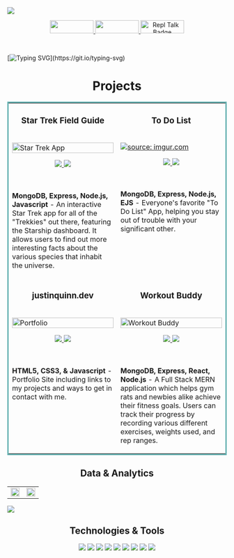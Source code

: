 <!--Banner-->
<img src='https://imgur.com/itG728l.png'/>

<!--Socials-->
<p align='middle'>
 <a href='https://www.linkedin.com/in/justin-quinn-/' target='_blank'>
  <img src='https://img.shields.io/badge/LinkedIn-00ffff?style=for-the-badge&logo=linkedin&logoColor=ff33cc' height= '30' width='100'/>
 </a>
 <a href='https://twitter.com/JustinQuinn_' target='_blank'>
  <img src='https://img.shields.io/badge/Twitter-00ffff?style=for-the-badge&logo=twitter&logoColor=ff33cc' height= '30' width='100'/>
 </a>
 <a href="https://justinquinn.dev/" target='_blank'>
  <img src="https://img.shields.io/badge/Portfolio-00ffff?style=for-the-badge&logo=firefox&logoColor=ff33cc" alt="Repl Talk Badge" height='30' width='100'>
</a>
</p>

<br>

<!--Greeting-->
[![Typing SVG](https://readme-typing-svg.herokuapp.com?font=Bitter&size=19&center=true&vCenter=true&width=1000&height=50&color=ff33cc&lines=Hi+,+I'm+Justin+Quinn.;+A+full+stack+software+engineer+with+a+penchant+for+solving+puzzles,;+and+an+enduring+love+of+learning.)](https://git.io/typing-svg)

<h1 align="center">Projects</h1>
<table bordercolor="#66b2b2">
  
  <tr>
    <td width="50%" valign="top">
      <h3 align="center">Star Trek Field Guide</h3>
        <br />
        <a target="_blank" href="https://star-trek-federation-field-guide.netlify.app">
            <a href="https://imgur.com/Jns6ewW"><img src="https://i.imgur.com/Jns6ewW.gif" title="source: imgur.com"  width="100%" alt="Star Trek App" /></a>
        </a>
        <br />
        <p align="center">
          
  <a href="https://github.com/Justin-Quinn51/star-trek-api-MongoDB" target="_blank">
    <img src='https://img.shields.io/badge/Github-00ffff?style=for-the-badge&logo=github&logoColor=ff33cc'/>
  </a>  
  <a href="https://star-trek-federation-field-guide.netlify.app" target="_blank">
    <img src="https://img.shields.io/badge/Website-00ffff?style=for-the-badge&logo=firefox&logoColor=ff33cc"/>
  </a>
      </p>
     <br />
        <p><strong>MongoDB, Express, Node.js, Javascript</strong> - An interactive Star Trek app for all of the "Trekkies" out there, featuring the Starship dashboard. It allows users to find out more interesting facts about the various species that inhabit the universe.</p>
    </td>
    <td width="50%" valign="top">
      <h3 align="center">To Do List</h3>
        <br />
      <a target="_blank" href="https://todo-list-mvc.fly.dev/">
            <a href="https://imgur.com/inAUQym"><img src="https://i.imgur.com/inAUQym.gif" title="source: imgur.com" /></a>
        </a>
        <br />
        <p align="center">
          
  <a href="https://github.com/Justin-Quinn51/Todo-List-MVC" target="_blank">
    <img src="https://img.shields.io/badge/Github-00ffff?style=for-the-badge&logo=github&logoColor=ff33cc"/>
  </a>
  <a href="https://todo-list-mvc.fly.dev/" target="_blank">
    <img src="https://img.shields.io/badge/Website-00ffff?style=for-the-badge&logo=firefox&logoColor=ff33cc"/>
  </a>
      </p>
     <br />
        <p><strong>MongoDB, Express, Node.js, EJS</strong> - Everyone's favorite "To Do List" App, helping you stay out of trouble with your significant other.</p>
    </td>
  </tr>
  
  <tr>
    <td width="50%" valign="top">
      <h3 align="center">justinquinn.dev</h3>
      <br />
        <a target="_blank" href="https://justinquinn.dev">
         <a href="https://imgur.com/c5JGLhK"><img src="https://i.imgur.com/c5JGLhK.gif" title="source: imgur.com" width="100%" alt="Portfolio"/></a> 
        </a>
      <br />
      <p align="center">
  <a href="https://github.com/Justin-Quinn51/Portfolio" target="_blank">
    <img src="https://img.shields.io/badge/Github-00ffff?style=for-the-badge&logo=github&logoColor=ff33cc"/>
  </a>
  <a href="http://justinquinn.dev" target="_blank">
    <img src="https://img.shields.io/badge/Website-00ffff?style=for-the-badge&logo=firefox&logoColor=ff33cc"/>
  </a>
      </p>
     <br />
        <p><strong>HTML5, CSS3, & Javascript</strong> - Portfolio Site including links to my projects and ways to get in contact with me.</p>
    </td>
    <td width="50%" valign="top">
      <h3 align="center">Workout Buddy</h3>
        <br />
        <a target="_blank" href="https://workout-tracker.fly.dev/">
          <a href="https://imgur.com/JBXm1Su"><img src="https://i.imgur.com/JBXm1Su.gif" title="source: imgur.com" width="100%" alt="Workout Buddy" />
        </a>
        <br />
        <p align="center">
          
  <a href="https://github.com/Justin-Quinn51/MERN-Practice" target="_blank">
    <img src="https://img.shields.io/badge/Github-00ffff?style=for-the-badge&logo=github&logoColor=ff33cc"/>
  </a>
  <a href="https://workout-tracker.fly.dev/" target="_blank">
    <img src="https://img.shields.io/badge/Website-00ffff?style=for-the-badge&logo=firefox&logoColor=ff33cc"/>
  </a>
      </p>
     <br />
     <p><strong>MongoDB, Express, React, Node.js</strong> - A Full Stack MERN application which helps gym rats and newbies alike achieve their fitness goals. Users can track their progress by recording various different exercises, weights used, and rep ranges. 
    </td>
  </tr>
</table>

<!--Projects-->
<!-- <br>
<h1 align="center">Projects</h1>
<table bordercolor="#66b2b2">
  
  <tr>
    <td width="50%" valign="top">
      <h3 align="center">In Progress</h3>
        <br />
        <a target="_blank" href="#">
            <img src="#" width="100%" alt="#"/>
        </a>
        <br />
        <p align="center">
          
  <a href="#" target="_blank">
    <img src="https://img.shields.io/static/v1?label=|&message=REPO&color=23555f&style=plastic&logo=github&logo-color=white"/>
  </a>  
  <a href="#" target="_blank">
    <img src="https://img.shields.io/static/v1?label=|&message=WEBSITE&color=cdf998&style=plastic&logo=wordpress&logo-color=white"/>
  </a>
      </p>
        <p><strong>HTML, CSS, JavaScript</strong> -</p>
    </td>
    <td width="50%" valign="top">
      <h3 align="center">In Progress</h3>
        <br />
      <a target="_blank" href=#">
            <img src="#" width="100%" alt="#"/>
        </a>
        <br />
        <p align="center">
          
  <a href="#" target="_blank">
    <img src="https://img.shields.io/static/v1?label=|&message=REPO&color=23555f&style=plastic&logo=github&logo-color=white"/>
  </a>
  <a href="#" target="_blank">
    <img src="https://img.shields.io/static/v1?label=|&message=WEBSITE&color=cdf998&style=plastic&logo=wordpress&logo-color=white"/>
  </a>
      </p>
        <p><strong>HTML, CSS, JavaScript -</strong></p>
    </td>
                                                                                                                                     </td>
    <td width="50%" valign="top">
      <h3 align="center">In Progress</h3>
        <br />
      <a target="_blank" href=#">
            <img src="#" width="100%" alt="#"/>
        </a>
        <br />
        <p align="center">
          
  <a href="#" target="_blank">
    <img src="https://img.shields.io/static/v1?label=|&message=REPO&color=23555f&style=plastic&logo=github&logo-color=white"/>
  </a>
  <a href="#" target="_blank">
    <img src="https://img.shields.io/static/v1?label=|&message=WEBSITE&color=cdf998&style=plastic&logo=wordpress&logo-color=white"/>
  </a>
      </p>
        <p><strong>HTML, CSS, JavaScript -</strong></p>
    </td>
       </td>
    <td width="50%" valign="top">
      <h3 align="center">In Progress</h3>
        <br />
      <a target="_blank" href=#">
            <img src="#" width="100%" alt="#"/>
        </a>
        <br />
        <p align="center">
          
  <a href="#" target="_blank">
    <img src="https://img.shields.io/static/v1?label=|&message=REPO&color=23555f&style=plastic&logo=github&logo-color=white"/>
  </a>
  <a href="#" target="_blank">
    <img src="https://img.shields.io/static/v1?label=|&message=WEBSITE&color=cdf998&style=plastic&logo=wordpress&logo-color=white"/>
  </a>
      </p>
        <p><strong>HTML, CSS, JavaScript -</strong></p>
    </td>
  </tr>
 </table> -->
  
<!--Statistics-->
<!-- <br>
<h2 align='middle'>Statistics</h2>
<div align="center">
<table>
<tr>
<td width="50%">
<!-- <a href="https://github.com/Justin-Quinn51/convoychat"> -->
<!-- <img width='100%' height='100%' src="https://github-readme-stats.vercel.app/api?username=Justin-Quinn51&show_icons=true&bg_color=000000&hide=issues,stars&text_color=00ffff&title_color=ff33cc&icon_color=ff33cc&hide_border=true"/> -->
<!-- </a> -->
<!-- </td>
<td width='50%'> -->
<!-- <a href='https://github.com/Justin-Quinn51'> -->
<!-- <img width='100%' src="https://github-readme-streak-stats.herokuapp.com/?user=Justin-Quinn51&background=black&currStreakNum=fa8b00&sideNums=00ffff&sideLabels=00ffff&ring=00ffff&dates=ff33cc&fire=fe5ald&theme=highcontrast&stroke=fefefa&hide_border=true"/> -->
<!-- </a> -->
<!-- </td>
</table>
</div> --> 

<!--Data & Analytics-->
<h2 align="center">Data & Analytics</h2>
<div align="center">
<table>
<tr>
<td width="50%" height='100%'>
<img width='100%' src="https://github-readme-stats.vercel.app/api?username=Justin-Quinn51&show_icons=true&bg_color=000000&&text_color=00ffff&title_color=ff33cc&icon_color=ff33cc&hide_border=true">
</td>
<td width="50%">
<img width="100%" src="https://github-readme-streak-stats.herokuapp.com/?user=Justin-Quinn51&background=000000&currStreakNum=fa8b00&sideNums=00ffff&sideLabels=00ffff&ring=00ffff&dates=ff33cc&fire=fe5ald&theme=highcontrast&stroke=fefefa&hide_border=true">
 </tr>
</table>
</div>
<img src="https://activity-graph.herokuapp.com/graph?username=Justin-Quinn51&bg_color=000000&color=ffffff&line=00ffff&point=ff33cc&hide_border=true&area=ff33cc">

<!--Technologies & Tools-->
<br>
<h2 align="center">Technologies & Tools</h2>

<p align='middle'>
  <img src='https://img.shields.io/badge/CSS3-00ffff?style=for-the-badge&logo=css3&logoColor=ff33cc'/>
  <img src='https://img.shields.io/badge/Express.js-00ffff?style=for-the-badge&logo=express&logoColor=ff33cc'/>
  <img src='https://img.shields.io/badge/HTML5-00ffff?style=for-the-badge&logo=html5&logoColor=ff33cc'/>
  <img src='https://img.shields.io/badge/MongoDB-00ffff?style=for-the-badge&logo=mongodb&logoColor=ff33cc'/>
  <img src='https://img.shields.io/badge/Node.js-00ffff?style=for-the-badge&logo=nodedotjs&logoColor=ff33cc'/>
  <img src='https://img.shields.io/badge/JavaScript-00ffff?style=for-the-badge&logo=javascript&logoColor=ff33cc'/>
  <img src='https://img.shields.io/badge/PostgreSQL-00ffff?style=for-the-badge&logo=PostgreSql&logoColor=ff33cc'/>
  <img src='https://img.shields.io/badge/React-00ffff?style=for-the-badge&logo=react&logoColor=ff33cc'/>
  <img src='https://img.shields.io/badge/Tailwind-00ffff?style=for-the-badge&logo=tailwindcss&logoColor=ff33cc'/>
</p>

                                                                                                   
<!-- Code for arranging repo cards side by side
<a href="https://github.com/Justin-Quinn51/github-readme-stats">
  <img align="center" src="https://github-readme-stats.vercel.app/api?username=Justin-Quinn51&show_icons=true&theme=maroongold&hide=stars,issues" />
</a>
<a href="https://github.com/Justin-Quinn51/convoychat">
  <img align="center" src="https://github-readme-stats.vercel.app/api/top-langs/?username=Justin-Quinn51&&theme=maroongold" />
</a>
-->                                                                                                                          
                                                                                                                           

